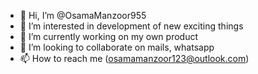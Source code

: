 - 👋 Hi, I’m @OsamaManzoor955
- 👀 I’m interested in development of new exciting things
- 🌱 I’m currently working on my own product
- 💞️ I’m looking to collaborate on mails, whatsapp
- 📫 How to reach me (osamamanzoor123@outlook.com)

<!---
OsamaManzoor955/OsamaManzoor955 is a ✨ special ✨ repository because its `README.md` (this file) appears on your GitHub profile.
You can click the Preview link to take a look at your changes.
--->
